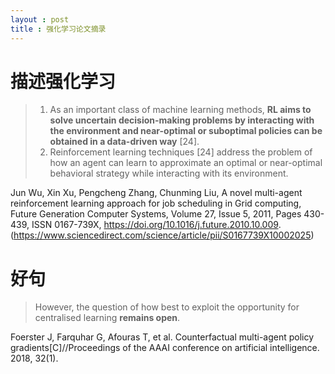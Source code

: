 ```yaml
---
layout : post
title : 强化学习论文摘录
---
```


# 描述强化学习

>  1. As an important class of machine learning methods, **RL aims to solve uncertain decision-making problems by interacting with the environment and near-optimal or suboptimal policies can be obtained in a data-driven way** [24].
>  2. Reinforcement learning techniques [24] address the problem of how an agent can learn to approximate an optimal or near-optimal behavioral strategy while interacting with its environment.

Jun Wu, Xin Xu, Pengcheng Zhang, Chunming Liu, A novel multi-agent reinforcement learning approach for job scheduling in Grid computing, Future Generation Computer Systems,
Volume 27, Issue 5, 2011, Pages 430-439, ISSN 0167-739X, https://doi.org/10.1016/j.future.2010.10.009. (https://www.sciencedirect.com/science/article/pii/S0167739X10002025)



# 好句

> However, the question of how best to exploit the opportunity for centralised learning **remains open**.

Foerster J, Farquhar G, Afouras T, et al. Counterfactual multi-agent policy gradients[C]//Proceedings of the AAAI conference on artificial intelligence. 2018, 32(1).